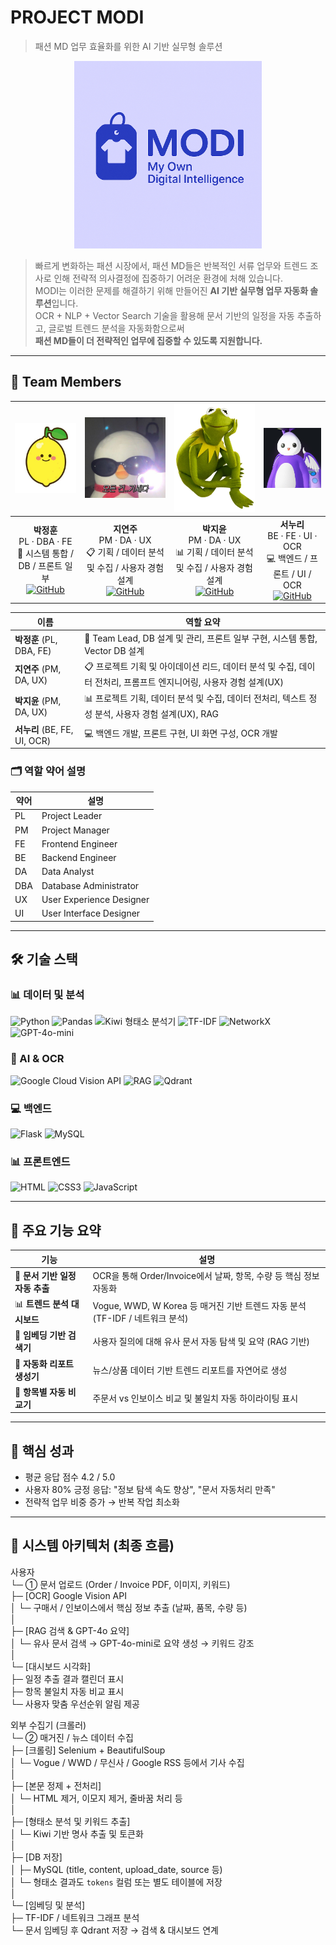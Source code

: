 # PROJECT MODI
> 패션 MD 업무 효율화를 위한 AI 기반 실무형 솔루션

<p align="center">
  <img src="https://github.com/KpmgFuture-Academy/fa02_fin_MODI/blob/main/img/modi_logo.png" width="300"/>
</p>

> 빠르게 변화하는 패션 시장에서, 패션 MD들은 반복적인 서류 업무와 트렌드 조사로 인해 전략적 의사결정에 집중하기 어려운 환경에 처해 있습니다.  
> MODI는 이러한 문제를 해결하기 위해 만들어진 **AI 기반 실무형 업무 자동화 솔루션**입니다.  
> OCR + NLP + Vector Search 기술을 활용해 문서 기반의 일정을 자동 추출하고, 글로벌 트렌드 분석을 자동화함으로써  
> **패션 MD들이 더 전략적인 업무에 집중할 수 있도록 지원합니다.**

---

## 👥 Team Members

| <img src="https://github.com/KpmgFuture-Academy/fa02_fin_MODI/blob/main/img/jh.png" width="130"/> | <img src="https://github.com/KpmgFuture-Academy/fa02_fin_MODI/blob/main/img/yj.png" width="130"/> | <img src="https://github.com/KpmgFuture-Academy/fa02_fin_MODI/blob/main/img/jy.png" width="130"/> | <img src="https://github.com/KpmgFuture-Academy/fa02_fin_MODI/blob/main/img/nr.png" width="130"/> |
|:--:|:--:|:--:|:--:|
| **박정훈**<br>PL · DBA · FE<br>🧠 시스템 통합 / DB / 프론트 일부<br>[![GitHub](https://img.shields.io/badge/GitHub-junghoon-181717?logo=github)](https://github.com/ezypzylemon) | **지연주**<br>PM · DA · UX<br>📋 기획 / 데이터 분석 및 수집 / 사용자 경험 설계<br>[![GitHub](https://img.shields.io/badge/GitHub-yeonju-181717?logo=github)](https://github.com/y47love) | **박지윤**<br>PM · DA · UX<br>📊 기획 / 데이터 분석 및 수집 / 사용자 경험 설계<br>[![GitHub](https://img.shields.io/badge/GitHub-jiyoon-181717?logo=github)](https://github.com/Yuni-JiyoonPark) | **서누리**<br>BE · FE · UI · OCR<br>💻 백엔드 / 프론트 / UI / OCR<br>[![GitHub](https://img.shields.io/badge/GitHub-nuri-181717?logo=github)](https://github.com/NURI-S0320) |

| 이름             | 역할 요약 |
|-----------------|--------------------------------------------------------|
| **박정훈** (PL, DBA, FE)       | 🧠 Team Lead, DB 설계 및 관리, 프론트 일부 구현, 시스템 통합, Vector DB 설계 |
| **지연주** (PM, DA, UX)    | 📋 프로젝트 기획 및 아이데이션 리드, 데이터 분석 및 수집, 데이터 전처리, 프롬프트 엔지니어링, 사용자 경험 설계(UX) |
| **박지윤** (PM, DA, UX)    | 📊 프로젝트 기획, 데이터 분석 및 수집, 데이터 전처리, 텍스트 정성 분석, 사용자 경험 설계(UX), RAG |
| **서누리** (BE, FE, UI, OCR)   | 💻 백엔드 개발, 프론트 구현, UI 화면 구성, OCR 개발 |

### 🗂 역할 약어 설명

| 약어 | 설명                         |
|------|----------------------------|
| PL   | Project Leader             |
| PM   | Project Manager            |
| FE   | Frontend Engineer          |
| BE   | Backend Engineer           |
| DA   | Data Analyst               |
| DBA  | Database Administrator     |
| UX   | User Experience Designer   |
| UI   | User Interface Designer    |


---

## 🛠 기술 스택

### 📊 데이터 및 분석

![Python](https://img.shields.io/badge/Python-3.10-blue?logo=python&logoColor=white)
![Pandas](https://img.shields.io/badge/Pandas-150458?logo=pandas&logoColor=white)
![Kiwi 형태소 분석기](https://img.shields.io/badge/Kiwi-Tokenize-FFB6C1?logoColor=white)
![TF-IDF](https://img.shields.io/badge/TF--IDF-분석-FFD700)
![NetworkX](https://img.shields.io/badge/NetworkX-그래프분석-6495ED)
![GPT-4o-mini](https://img.shields.io/badge/LLM-GPT--4o--mini-blueviolet?logo=openai)

### 🧠 AI & OCR

![Google Cloud Vision API](https://img.shields.io/badge/Google_Vision_OCR-F44336?logo=googlecloud&logoColor=white)
![RAG](https://img.shields.io/badge/RAG-검색_기반_생성-F57C00?logo=openai&logoColor=white)
![Qdrant](https://img.shields.io/badge/Qdrant-벡터DB-008080?logo=qdrant)

### 💻 백엔드

![Flask](https://img.shields.io/badge/Flask-2.2-black?logo=flask&logoColor=white)
![MySQL](https://img.shields.io/badge/MySQL-Relational_DB-4479A1?logo=mysql&logoColor=white)

### 📊 프론트엔드

![HTML](https://img.shields.io/badge/HTML5-E34F26?logo=html5&logoColor=white)
![CSS3](https://img.shields.io/badge/CSS3-1572B6?logo=css3&logoColor=white)
![JavaScript](https://img.shields.io/badge/JavaScript-F7DF1E?logo=javascript&logoColor=black)

---

## 📌 주요 기능 요약

| 기능 | 설명 |
|------|------|
| 🧾 **문서 기반 일정 자동 추출** | OCR을 통해 Order/Invoice에서 날짜, 항목, 수량 등 핵심 정보 자동화 |
| 📊 **트렌드 분석 대시보드** | Vogue, WWD, W Korea 등 매거진 기반 트렌드 자동 분석 (TF-IDF / 네트워크 분석) |
| 🔎 **임베딩 기반 검색기** | 사용자 질의에 대해 유사 문서 자동 탐색 및 요약 (RAG 기반) |
| 🧠 **자동화 리포트 생성기** | 뉴스/상품 데이터 기반 트렌드 리포트를 자연어로 생성 |
| 🧮 **항목별 자동 비교기** | 주문서 vs 인보이스 비교 및 불일치 자동 하이라이팅 표시 |

---

## 🎯 핵심 성과

- 평균 응답 점수 4.2 / 5.0  
- 사용자 80% 긍정 응답: "정보 탐색 속도 향상", "문서 자동처리 만족"
- 전략적 업무 비중 증가 → 반복 작업 최소화

---

## 🧭 시스템 아키텍처 (최종 흐름)

사용자  
 └─ ① 문서 업로드 (Order / Invoice PDF, 이미지, 키워드)  
     ├─ [OCR] Google Vision API  
     │     └─ 구매서 / 인보이스에서 핵심 정보 추출 (날짜, 품목, 수량 등)  
     │  
     ├─ [RAG 검색 & GPT-4o 요약]  
     │     └─ 유사 문서 검색 → GPT-4o-mini로 요약 생성 → 키워드 강조  
     │  
     └─ [대시보드 시각화]  
           ├─ 일정 추출 결과 캘린더 표시  
           ├─ 항목 불일치 자동 비교 표시  
           └─ 사용자 맞춤 우선순위 알림 제공  


외부 수집기 (크롤러)  
 └─ ② 매거진 / 뉴스 데이터 수집  
     ├─ [크롤링] Selenium + BeautifulSoup  
     │     └─ Vogue / WWD / 무신사 / Google RSS 등에서 기사 수집  
     │  
     ├─ [본문 정제 + 전처리]  
     │     └─ HTML 제거, 이모지 제거, 줄바꿈 처리 등  
     │  
     ├─ [형태소 분석 및 키워드 추출]  
     │     └─ Kiwi 기반 명사 추출 및 토큰화  
     │  
     ├─ [DB 저장]  
     │     ├─ MySQL (title, content, upload_date, source 등)  
     │     └─ 형태소 결과도 `tokens` 컬럼 또는 별도 테이블에 저장  
     │  
     └─ [임베딩 및 분석]  
           ├─ TF-IDF / 네트워크 그래프 분석  
           └─ 문서 임베딩 후 Qdrant 저장 → 검색 & 대시보드 연계

